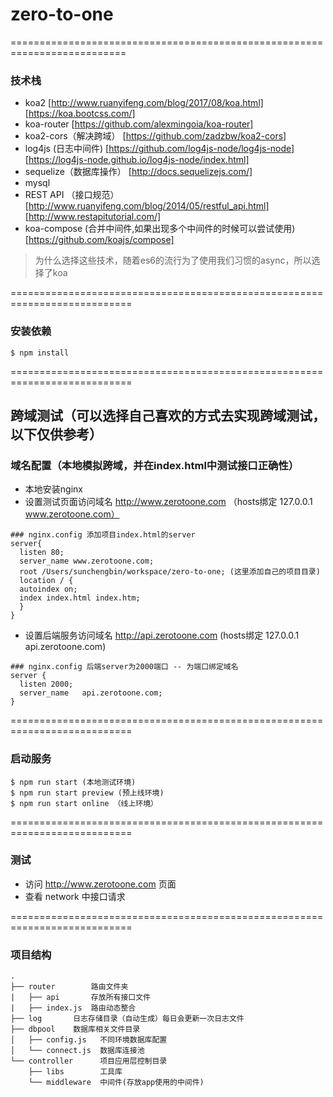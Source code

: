 # zero-to-one
==========================================================================

### 技术栈

- koa2 [http://www.ruanyifeng.com/blog/2017/08/koa.html] [https://koa.bootcss.com/]
- koa-router [https://github.com/alexmingoia/koa-router]
- koa2-cors（解决跨域） [https://github.com/zadzbw/koa2-cors]
- log4js (日志中间件) [https://github.com/log4js-node/log4js-node] [https://log4js-node.github.io/log4js-node/index.html]
- sequelize（数据库操作） [http://docs.sequelizejs.com/]
- mysql
- REST API （接口规范）[http://www.ruanyifeng.com/blog/2014/05/restful_api.html] [http://www.restapitutorial.com/]
- koa-compose (合并中间件,如果出现多个中间件的时候可以尝试使用) [https://github.com/koajs/compose]

> 为什么选择这些技术，随着es6的流行为了使用我们习惯的async，所以选择了koa

===========================================================================

### 安装依赖

```
$ npm install
```
===========================================================================
## 跨域测试（可以选择自己喜欢的方式去实现跨域测试，以下仅供参考）
### 域名配置（本地模拟跨域，并在index.html中测试接口正确性）
- 本地安装nginx
- 设置测试页面访问域名 http://www.zerotoone.com （hosts绑定 127.0.0.1  www.zerotoone.com）
```
### nginx.config 添加项目index.html的server
server{
  listen 80;
  server_name www.zerotoone.com;
  root /Users/sunchengbin/workspace/zero-to-one; (这里添加自己的项目目录)
  location / {
  autoindex on;
  index index.html index.htm;
  }
}
```
- 设置后端服务访问域名 http://api.zerotoone.com (hosts绑定 127.0.0.1  api.zerotoone.com)
```
### nginx.config 后端server为2000端口 -- 为端口绑定域名
server {
  listen 2000;
  server_name   api.zerotoone.com;
}
```
===========================================================================

### 启动服务

```
$ npm run start (本地测试环境)
$ npm run start preview (预上线环境)
$ npm run start online （线上环境）
```
===========================================================================

### 测试

- 访问 http://www.zerotoone.com 页面
- 查看 network 中接口请求

===========================================================================

### 项目结构

```
.
├── router        路由文件夹
|   ├── api       存放所有接口文件
|   ├── index.js  路由动态整合    
├── log       日志存储目录（自动生成）每日会更新一次日志文件
├── dbpool    数据库相关文件目录
│   ├── config.js   不同环境数据库配置
│   └── connect.js  数据库连接池
└── controller      项目应用层控制目录
    ├── libs        工具库
    └── middleware  中间件(存放app使用的中间件)
```

